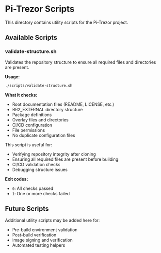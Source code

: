 # Pi-Trezor Scripts

This directory contains utility scripts for the Pi-Trezor project.

## Available Scripts

### validate-structure.sh

Validates the repository structure to ensure all required files and directories are present.

**Usage:**
```bash
./scripts/validate-structure.sh
```

**What it checks:**
- Root documentation files (README, LICENSE, etc.)
- BR2_EXTERNAL directory structure
- Package definitions
- Overlay files and directories
- CI/CD configuration
- File permissions
- No duplicate configuration files

This script is useful for:
- Verifying repository integrity after cloning
- Ensuring all required files are present before building
- CI/CD validation checks
- Debugging structure issues

**Exit codes:**
- `0`: All checks passed
- `1`: One or more checks failed

## Future Scripts

Additional utility scripts may be added here for:
- Pre-build environment validation
- Post-build verification
- Image signing and verification
- Automated testing helpers
